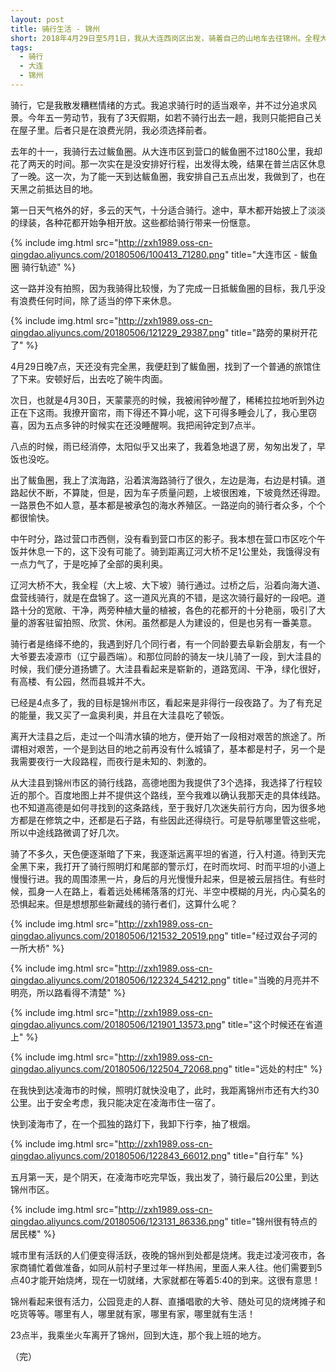```yaml
---
layout: post
title: 骑行生活 - 锦州
short: 2018年4月29日至5月1日，我从大连西岗区出发，骑着自己的山地车去往锦州。全程大约400公里，途中阳光明媚，春意十足
tags:
  - 骑行
  - 大连
  - 锦州
---
```


骑行，它是我散发糟糕情绪的方式。我追求骑行时的适当艰辛，并不过分追求风景。今年五一劳动节，我有了3天假期，如若不骑行出去一趟，我则只能把自己关在屋子里。后者只是在浪费光阴，我必须选择前者。

去年的十一，我骑行去过鲅鱼圈。从大连市区到营口的鲅鱼圈不过180公里，我却花了两天的时间。那一次实在是没安排好行程，出发得太晚，结果在普兰店区休息了一晚。这一次，为了能一天到达鲅鱼圈，我安排自己五点出发，我做到了，也在天黑之前抵达目的地。

第一日天气格外的好，多云的天气，十分适合骑行。途中，草木都开始披上了淡淡的绿装，各种花都开始争相开放。这些都给骑行带来一份惬意。

{% include img.html src="http://zxh1989.oss-cn-qingdao.aliyuncs.com/20180506/100413_71280.png" title="大连市区 - 鲅鱼圈 骑行轨迹" %}

这一路并没有拍照，因为我骑得比较慢，为了完成一日抵鲅鱼圈的目标，我几乎没有浪费任何时间，除了适当的停下来休息。

{% include img.html src="http://zxh1989.oss-cn-qingdao.aliyuncs.com/20180506/121229_29387.png" title="路旁的果树开花了" %}

4月29日晚7点，天还没有完全黑，我便赶到了鲅鱼圈，找到了一个普通的旅馆住了下来。安顿好后，出去吃了碗牛肉面。

次日，也就是4月30日，天蒙蒙亮的时候，我被闹钟吵醒了，稀稀拉拉地听到外边正在下这雨。我撩开窗帘，雨下得还不算小呢，这下可得多睡会儿了，我心里窃喜，因为五点多钟的时候实在还没睡醒啊。我把闹钟定到7点半。

八点的时候，雨已经消停，太阳似乎又出来了，我着急地退了房，匆匆出发了，早饭也没吃。

出了鲅鱼圈，我上了滨海路，沿着滨海路骑行了很久，左边是海，右边是村镇。道路起伏不断，不算陡，但是，因为车子质量问题，上坡很困难，下坡竟然还得蹬。一路景色不如人意，基本都是被承包的海水养殖区。一路逆向的骑行者众多，个个都很愉快。

中午时分，路过营口市西侧，没有看到营口市区的影子。我本想在营口市区吃个午饭并休息一下的，这下没有可能了。骑到距离辽河大桥不足1公里处，我饿得没有一点力气了，于是吃掉了全部的奥利奥。

辽河大桥不大，我全程（大上坡、大下坡）骑行通过。过桥之后，沿着向海大道、盘营线骑行，就是在盘锦了。这一道风光真的不错，是这次骑行最好的一段吧。道路十分的宽敞、干净，两旁种植大量的植被，各色的花都开的十分艳丽，吸引了大量的游客驻留拍照、欣赏、休闲。虽然都是人为建设的，但是也另有一番美意。

骑行者是络绎不绝的，我遇到好几个同行者，有一个同龄要去阜新会朋友，有一个大爷要去凌源市（辽宁最西端）。和那位同龄的骑友一块儿骑了一段，到大洼县的时候，我们便分道扬镳了。大洼县看起来是崭新的，道路宽阔、干净，绿化很好，有高楼、有公园，然而县城并不大。

已经是4点多了，我的目标是锦州市区，看起来是非得行一段夜路了。为了有充足的能量，我又买了一盒奥利奥，并且在大洼县吃了顿饭。

离开大洼县之后，走过一个叫清水镇的地方，便开始了一段相对艰苦的旅途了。所谓相对艰苦，一个是到达目的地之前再没有什么城镇了，基本都是村子，另一个是我需要夜行一大段路程，而夜行是未知的、刺激的。

从大洼县到锦州市区的骑行线路，高德地图为我提供了3个选择，我选择了行程较近的那个。百度地图上并不提供这个路线，至今我难以确认我那天走的具体线路。也不知道高德是如何寻找到的这条路线，至于我好几次迷失前行方向，因为很多地方都是在修筑之中，还都是石子路，有些因此还得绕行。可是导航哪里管这些呢，所以中途线路微调了好几次。

骑了不多久，天色便逐渐暗了下来，我逐渐远离平坦的省道，行入村道。待到天完全黑下来，我打开了骑行照明灯和尾部的警示灯，在时而坎坷、时而平坦的小道上慢慢行进。我的周围漆黑一片，身后的月光慢慢升起来，但是被云层挡住。有些时候，孤身一人在路上，看着远处稀稀落落的灯光、半空中模糊的月光，内心莫名的恐惧起来。但是想想那些新藏线的骑行者们，这算什么呢？

{% include img.html src="http://zxh1989.oss-cn-qingdao.aliyuncs.com/20180506/121532_20519.png" title="经过双台子河的一所大桥" %}

{% include img.html src="http://zxh1989.oss-cn-qingdao.aliyuncs.com/20180506/122324_54212.png" title="当晚的月亮并不明亮，所以路看得不清楚" %}

{% include img.html src="http://zxh1989.oss-cn-qingdao.aliyuncs.com/20180506/121901_13573.png" title="这个时候还在省道上" %}

{% include img.html src="http://zxh1989.oss-cn-qingdao.aliyuncs.com/20180506/122504_72068.png" title="远处的村庄" %}

在我快到达凌海市的时候，照明灯就快没电了，此时，我距离锦州市还有大约30公里。出于安全考虑，我只能决定在凌海市住一宿了。

快到凌海市了，在一个孤独的路灯下，我卸下行李，抽了根烟。

{% include img.html src="http://zxh1989.oss-cn-qingdao.aliyuncs.com/20180506/122843_66012.png" title="自行车" %}

五月第一天，是个阴天，在凌海市吃完早饭，我出发了，骑行最后20公里，到达锦州市区。

{% include img.html src="http://zxh1989.oss-cn-qingdao.aliyuncs.com/20180506/123131_86336.png" title="锦州很有特点的居民楼" %}

城市里有活跃的人们便变得活跃，夜晚的锦州到处都是烧烤。我走过凌河夜市，各家商铺忙着做准备，如同从前村子里过年一样热闹，里面人来人往。他们需要到5点40才能开始烧烤，现在一切就绪，大家就都在等着5:40的到来。这很有意思！

锦州看起来很有活力，公园竞走的人群、直播唱歌的大爷、随处可见的烧烤摊子和吃货等等。哪里有人，哪里就有家，哪里有家，哪里就有生活！

23点半，我乘坐火车离开了锦州，回到大连，那个我上班的地方。

（完）
